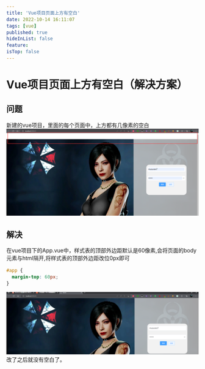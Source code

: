 ```yaml
---
title: 'Vue项目页面上方有空白'
date: 2022-10-14 16:11:07
tags: [vue]
published: true
hideInList: false
feature: 
isTop: false
---
```



# Vue项目页面上方有空白（解决方案）
## 问题
新建的vue项目，里面的每个页面中，上方都有几像素的空白
![解决前](https://raw.githubusercontent.com/muouren7/PIC/master/img/202209150953701.png)
## 解决
在vue项目下的App.vue中，样式表的顶部外边距默认是60像素,会将页面的body元素与html隔开,将样式表的顶部外边距改位0px即可
```css
#app {
  margin-top: 60px;
}
```
![解决后](https://raw.githubusercontent.com/muouren7/PIC/master/img/202209150956088.png)
改了之后就没有空白了。